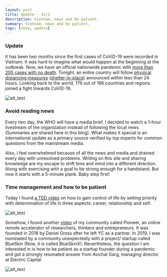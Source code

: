 ```yaml
---
layout: post
title: Update - 31/3
description: Vietnam, news and be patient.
summary: Vietnam, news and be patient.
tags: [note, update]
---
```


### Update

It has been two months since the first cases of CoViD-19 were recorded in Vietnam. It was hard to imagine what would happen at the beginning at the outbreak. Now, we have an official nationwide pandemic with [more than 200 cases with no death](https://e.vnexpress.net/news/news/covid-19-hotspots-account-for-three-new-cases-in-vietnam-4075654.html). Tonight, an entire country will follow [physical distancing measures](https://www.reuters.com/article/us-health-coronavirus-vietnam/vietnam-to-implement-15-days-of-social-distancing-in-coronavirus-battle-idUSKBN21I0I5) ([shelter-in-place](https://www.cnet.com/how-to/lockdown-quarantine-or-shelter-in-place-heres-where-you-can-go-and-what-you-can-do/)) announced within less than 24 hours. Looking back to the world, 179 out of 196 countries and regions joined a fight towards CoViD-19.


![alt_text](https://emmablogimg.s3.amazonaws.com/Selection_047.png)


### Avoid reading news

Every two day, the WHO will have a media brief. I decided to watch a 1-hour livestream of the organization instead of following the local news (Summaries are shared here in this blog). What makes it special is an international update as a primary source verified by top experts for common questions from the mainstream media.

Also, I feel overwhelmed because of all the news and media and drained every day with unresolved problems. Writing on this site and sharing knowledge are my escape to shift time and mind into a different direction. Along with exercising with a goal to be strong enough for a handstand. But now it starts with a 5-minute plank. Baby step first!


### Time management and how to be patient

Today I found [a TED video](https://www.youtube.com/watch?v=n3kNlFMXsl) on how to gain control of life by setting priority with determination of life in three aspects: career, relationship and self.


![alt_text](https://emmablogimg.s3.amazonaws.com/Selection_049.png)


Somehow, I found another [video](https://www.youtube.com/watch?v=CAY5diE0Syc) of my community called Pioneer, an online remote accelerator of researchers, thinkers and entrepreneurs. It was founded in 2018 by Daniel Gross after he left YC as a partner. In 2019, I was nominated by a community unexpectedly with a project/ startup called BlueSkin (Now, it is called BlueSkinX). Nevertheless, the question I am interested in is how to be patient as a startup founder during a pandemic and got a strongly resonated answer from Avichal Garg, managing director at Electric Capital


![alt_text](https://emmablogimg.s3.amazonaws.com/Selection_048.png)
